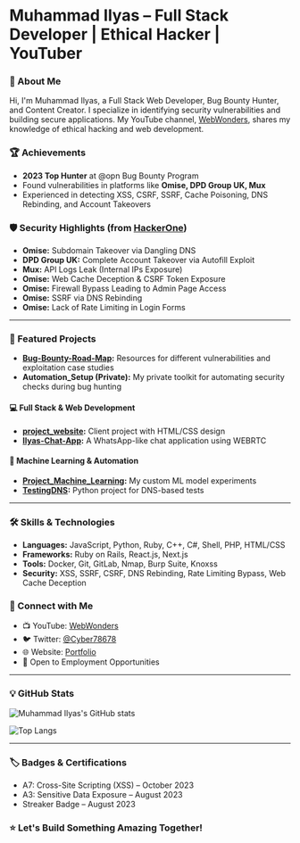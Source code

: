 # Muhammad Ilyas – Full Stack Developer | Ethical Hacker | YouTuber  

### 🚀 About Me  
Hi, I'm Muhammad Ilyas, a Full Stack Web Developer, Bug Bounty Hunter, and Content Creator. I specialize in identifying security vulnerabilities and building secure applications. My YouTube channel, [WebWonders](https://www.youtube.com/channel/UCpeWeRxYmbFbK8N1cAxCX4A), shares my knowledge of ethical hacking and web development.  

### 🏆 Achievements  
- **2023 Top Hunter** at @opn Bug Bounty Program  
- Found vulnerabilities in platforms like **Omise, DPD Group UK, Mux**  
- Experienced in detecting XSS, CSRF, SSRF, Cache Poisoning, DNS Rebinding, and Account Takeovers  

### 🛡️ Security Highlights (from [HackerOne](https://hackerone.com/muhammadilyas/hacktivity?type=user))  
- **Omise:** Subdomain Takeover via Dangling DNS  
- **DPD Group UK:** Complete Account Takeover via Autofill Exploit  
- **Mux:** API Logs Leak (Internal IPs Exposure)  
- **Omise:** Web Cache Deception & CSRF Token Exposure  
- **Omise:** Firewall Bypass Leading to Admin Page Access  
- **Omise:** SSRF via DNS Rebinding  
- **Omise:** Lack of Rate Limiting in Login Forms  

---
### 📂 Featured Projects   
- **[Bug-Bounty-Road-Map](https://github.com/ilyas-cyber/Bug-Bounty-Road-Map):** Resources for different vulnerabilities and exploitation case studies  
- **Automation_Setup (Private):** My private toolkit for automating security checks during bug hunting  

#### 💻 Full Stack & Web Development  
- **[project_website](https://github.com/ilyas-cyber/newProject):** Client project with HTML/CSS design  
- **[Ilyas-Chat-App](https://github.com/ilyas-cyber/Ilyas-Chat-App):** A WhatsApp-like chat application  using WEBRTC

#### 🧠 Machine Learning & Automation  
- **[Project_Machine_Learning](https://github.com/ilyas-cyber/Project_Machine_Learning):** My custom ML model experiments  
- **[TestingDNS](https://github.com/ilyas-cyber/TestingDNS):** Python project for DNS-based tests  

---
### 🛠️ Skills & Technologies  
- **Languages:** JavaScript, Python, Ruby, C++, C#, Shell, PHP, HTML/CSS  
- **Frameworks:** Ruby on Rails, React.js, Next.js  
- **Tools:** Docker, Git, GitLab, Nmap, Burp Suite, Knoxss  
- **Security:** XSS, SSRF, CSRF, DNS Rebinding, Rate Limiting Bypass, Web Cache Deception  

### 🌟 Connect with Me  
- 📺 YouTube: [WebWonders](https://www.youtube.com/channel/UCpeWeRxYmbFbK8N1cAxCX4A)  
- 🐦 Twitter: [@Cyber78678](https://twitter.com/Cyber78678)  
- 🌐 Website: [Portfolio](https://shorturl.at/RzcQ7)  
- 💼 Open to Employment Opportunities  

---
### 💡 GitHub Stats  
![Muhammad Ilyas's GitHub stats](https://github-readme-stats.vercel.app/api?username=ilyas-cyber&show_icons=true&theme=radical)  

![Top Langs](https://github-readme-stats.vercel.app/api/top-langs/?username=ilyas-cyber&layout=compact&theme=radical)  

---
### 🏷️ Badges & Certifications  
- A7: Cross-Site Scripting (XSS) – October 2023  
- A3: Sensitive Data Exposure – August 2023  
- Streaker Badge – August 2023  

### ⭐ Let's Build Something Amazing Together!
